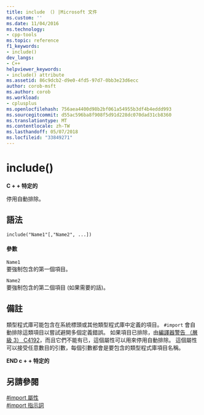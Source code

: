 ```yaml
---
title: include （) |Microsoft 文件
ms.custom: ''
ms.date: 11/04/2016
ms.technology:
- cpp-tools
ms.topic: reference
f1_keywords:
- include()
dev_langs:
- C++
helpviewer_keywords:
- include() attribute
ms.assetid: 86c9dcb2-d9e0-4fd5-97d7-0bb3e23d6ecc
author: corob-msft
ms.author: corob
ms.workload:
- cplusplus
ms.openlocfilehash: 756aea4400d98b2bf061a54955b3df4b4eddd993
ms.sourcegitcommit: d55ac596ba8f908f5d91d228dc070dad31cb8360
ms.translationtype: MT
ms.contentlocale: zh-TW
ms.lasthandoff: 05/07/2018
ms.locfileid: "33849271"
---
```

# <a name="include"></a>include()
**C + + 特定的**  
  
 停用自動排除。  
  
## <a name="syntax"></a>語法  
  
```  
include("Name1"[,"Name2", ...])  
```  
  
#### <a name="parameters"></a>參數  
 `Name1`  
 要強制包含的第一個項目。  
  
 `Name2`  
 要強制包含的第二個項目 (如果需要的話)。  
  
## <a name="remarks"></a>備註  
 類型程式庫可能包含在系統標頭或其他類型程式庫中定義的項目。 `#import` 會自動排除這類項目以嘗試避開多個定義錯誤。 如果項目已排除，由[編譯器警告 （層級 3） C4192](../error-messages/compiler-warnings/compiler-warning-level-3-c4192.md)，而且它們不能有已，這個屬性可以用來停用自動排除。 這個屬性可以接受任意數目的引數，每個引數都會是要包含的類型程式庫項目名稱。  
  
 **END c + + 特定的**  
  
## <a name="see-also"></a>另請參閱  
 [#import 屬性](../preprocessor/hash-import-attributes-cpp.md)   
 [#import 指示詞](../preprocessor/hash-import-directive-cpp.md)